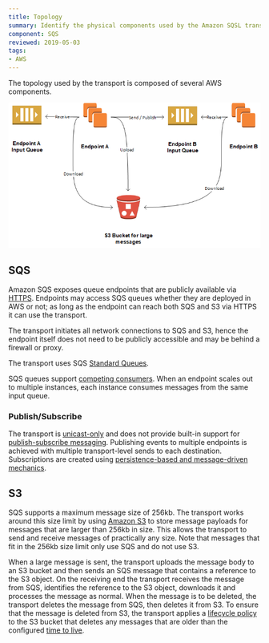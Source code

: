 ```yaml
---
title: Topology
summary: Identify the physical components used by the Amazon SQSL transport and how they interact.
component: SQS
reviewed: 2019-05-03
tags:
- AWS
---
```


The topology used by the transport is composed of several AWS components.

![Topology](topology.png)


## SQS

Amazon SQS exposes queue endpoints that are publicly available via [HTTPS](https://en.wikipedia.org/wiki/HTTPS). Endpoints may access SQS queues whether they are deployed in AWS or not; as long as the endpoint can reach both SQS and S3 via HTTPS it can use the transport.

The transport initiates all network connections to SQS and S3, hence the endpoint itself does not need to be publicly accessible and may be behind a firewall or proxy.

The transport uses SQS [Standard Queues](http://docs.aws.amazon.com/AWSSimpleQueueService/latest/SQSDeveloperGuide/standard-queues.html).

SQS queues support [competing consumers](http://www.enterpriseintegrationpatterns.com/patterns/messaging/CompetingConsumers.html). When an endpoint scales out to multiple instances, each instance consumes messages from the same input queue.


### Publish/Subscribe

The transport is [unicast-only](/transports/types.md#unicast-only-transports) and does not provide built-in support for [publish-subscribe messaging](/nservicebus/messaging/publish-subscribe/). Publishing events to multiple endpoints is achieved with multiple transport-level sends to each destination. Subscriptions are created using [persistence-based and message-driven mechanics](/nservicebus/messaging/publish-subscribe/#mechanics-message-driven-persistence-based).


## S3

SQS supports a maximum message size of 256kb. The transport works around this size limit by using [Amazon S3](http://docs.aws.amazon.com/AmazonS3/latest/dev/Welcome.html) to store message payloads for messages that are larger than 256kb in size. This allows the transport to send and receive messages of practically any size. Note that messages that fit in the 256kb size limit only use SQS and do not use S3.

When a large message is sent, the transport uploads the message body to an S3 bucket and then sends an SQS message that contains a reference to the S3 object. On the receiving end the transport receives the message from SQS, identifies the reference to the S3 object, downloads it and processes the message as normal. When the message is to be deleted, the transport deletes the message from SQS, then deletes it from S3. To ensure that the message is deleted from S3, the transport applies a [lifecycle policy](http://docs.aws.amazon.com/AmazonS3/latest/dev/object-lifecycle-mgmt.html) to the S3 bucket that deletes any messages that are older than the configured [time to live](/transports/sqs/configuration-options.md#maxttldays).